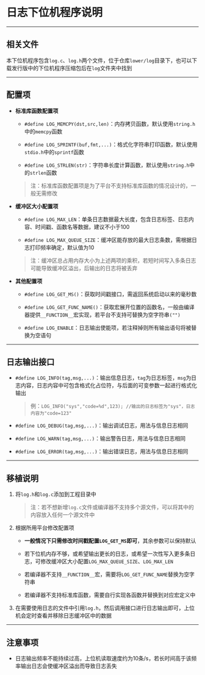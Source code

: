 # 日志下位机程序说明

---

## 相关文件

本下位机程序包含`log.c`、`log.h`两个文件，位于仓库`lower/log`目录下，也可以下载发行版中的下位机程序压缩包后在`log`文件夹中找到

---

## 配置项

* **标准库函数配置项**

	* `#define LOG_MEMCPY(dst,src,len)`：内存拷贝函数，默认使用`string.h`中的`memcpy`函数

	* `#define LOG_SPRINTF(buf,fmt,...)`：格式化字符串打印函数，默认使用`stdio.h`中的`sprintf`函数

	* `#define LOG_STRLEN(str)`：字符串长度计算函数，默认使用`string.h`中的`strlen`函数

	> 注：标准库函数配置项是为了平台不支持标准库函数的情况设计的，一般无需修改

* **缓冲区大小配置项**

	* `#define LOG_MAX_LEN`：单条日志数据最大长度，包含日志标签、日志内容、时间戳、函数名等数据，建议不小于100

	* `#define LOG_MAX_QUEUE_SIZE`：缓冲区能存放的最大日志条数，需根据日志打印频率确定，默认值为10

	> 注：缓冲区总占用内存大小为上述两项的乘积，若短时间写入多条日志可能导致缓冲区溢出，后输出的日志将被丢弃

* **其他配置项**

	* `#define LOG_GET_MS()`：获取时间戳接口，需返回系统启动以来的毫秒数

	* `#define LOG_GET_FUNC_NAME()`：获取宏展开位置的函数名，一般由编译器提供`__FUNCTION__`宏实现，若平台不支持可替换为空字符串`("")`

	* `#define LOG_ENABLE`：日志输出使能项，若注释掉则所有输出语句将被替换为空语句

---

## 日志输出接口

* `#define LOG_INFO(tag,msg,...)`：输出信息日志，`tag`为日志标签，`msg`为日志内容，日志内容中可包含格式化占位符，与后面的可变参数一起进行格式化输出

	> 例：`LOG_INFO("sys","code=%d",123); //输出的日志标签为"sys"，日志内容为"code=123"`

* `#define LOG_DEBUG(tag,msg,...)`：输出调试日志，用法与信息日志相同

* `#define LOG_WARN(tag,msg,...)`：输出警告日志，用法与信息日志相同

* `#define LOG_ERROR(tag,msg,...)`：输出错误日志，用法与信息日志相同

---

## 移植说明

1. 将`log.h`和`log.c`添加到工程目录中

	> 注：若不想新增`log.c`文件或编译器不支持多个源文件，可以将其中的内容放入任何一个源文件中

2. 根据所用平台修改配置项

	* **一般情况下只需修改时间戳配置`LOG_GET_MS`即可**，其余参数可以保持默认

	* 若下位机内存不够，或希望输出更长的日志，或希望一次性写入更多条日志，可修改缓冲区大小配置`LOG_MAX_QUEUE_SIZE`、`LOG_MAX_LEN`

	* 若编译器不支持`__FUNCTION__`宏，需要将`LOG_GET_FUNC_NAME`替换为空字符串

	* 若编译器不支持标准库函数，需要自行实现各函数并替换到对应宏定义中

3. 在需要使用日志的文件中引用`log.h`，然后调用接口进行日志输出即可，上位机会定时查看并移除日志缓冲区中的数据

---

## 注意事项

* 日志输出频率不能持续过高，上位机读取速度约为10条/s，若长时间高于该频率输出日志会使缓冲区溢出而导致日志丢失
